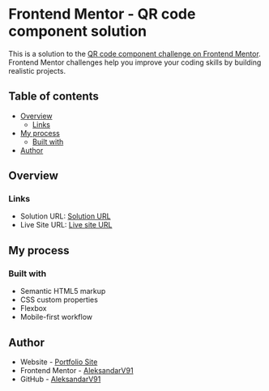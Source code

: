 # Frontend Mentor - QR code component solution

This is a solution to the [QR code component challenge on Frontend Mentor](https://www.frontendmentor.io/challenges/qr-code-component-iux_sIO_H). Frontend Mentor challenges help you improve your coding skills by building realistic projects.

## Table of contents

- [Overview](#overview)
  - [Links](#links)
- [My process](#my-process)
  - [Built with](#built-with)
- [Author](#author)

## Overview

### Links

- Solution URL: [Solution URL](https://aleksandarv91.github.io/QR-code-component-main/)
- Live Site URL: [Live site URL](https://aleksandarv91.github.io/QR-code-component-main/)

## My process

### Built with

- Semantic HTML5 markup
- CSS custom properties
- Flexbox
- Mobile-first workflow

## Author

- Website - [Portfolio Site](https://aleksandarv91.github.io/Codecademy-Portfolio-Project/)
- Frontend Mentor - [AleksandarV91](https://www.frontendmentor.io/profile/AleksandarV91)
- GitHub - [AleksandarV91](https://github.com/AleksandarV91)
